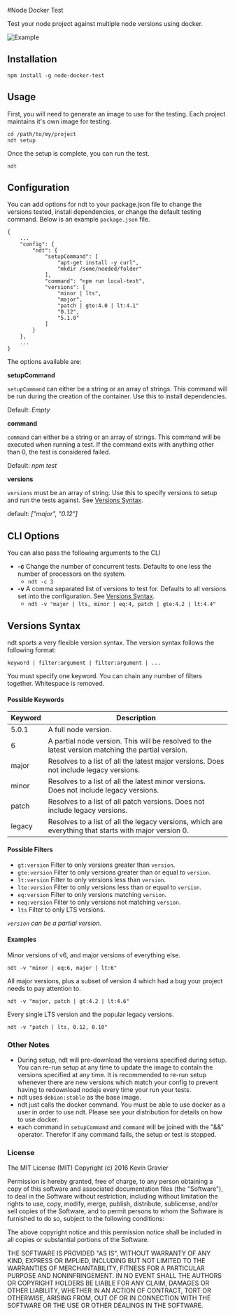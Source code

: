 #Node Docker Test

Test your node project against multiple node versions using docker.

![Example](https://github.com/mrkmg/node-docker-test/blob/master/img/example.gif?raw=true)

## Installation

    npm install -g node-docker-test

## Usage

First, you will need to generate an image to use for the testing. Each project maintains it's own image for testing.

    cd /path/to/my/project
    ndt setup

Once the setup is complete, you can run the test.

    ndt

## Configuration

You can add options for ndt to your package.json file to change the versions tested, install dependencies, or change the default testing command. Below is an example `package.json` file.

    {
        ...
        "config": {
            "ndt": {
                "setupCommand": [
                    "apt-get install -y curl",
                    "mkdir /some/needed/folder"
                ],
                "command": "npm run local-test",
                "versions": [
                    "minor | lts",
                    "major",
                    "patch | gte:4.0 | lt:4.1"
                    "0.12",
                    "5.1.0"
                ]
            }
        },
        ...
    }


The options available are:

**setupCommand**

`setupCommand` can either be a string or an array of strings. This command will be run during the creation of the container. Use this to install dependencies.

Default: *Empty*

**command**

`command` can either be a string or an array of strings. This command will be executed when running a test. If the command exits with anything other than 0, the test is considered failed.

Default: *npm test*

**versions**

`versions` must be an array of string. Use this to specify versions to setup and run the tests against. See [Versions Syntax](#versions-syntax).

default: *["major", "0.12"]*


## CLI Options

You can also pass the following arguments to the CLI

- **-c** Change the number of concurrent tests. Defaults to one less the number of processors on the system.
    - `ndt -c 3`
- **-v** A comma separated list of versions to test for. Defaults to all versions set into the configuration. See [Versions Syntax](#versions-syntax).
    - `ndt -v "major | lts, minor | eq:4, patch | gte:4.2 | lt:4.4"`


## Versions Syntax

ndt sports a very flexible version syntax. The version syntax follows the following format:

    keyword | filter:argument | filter:argument | ...

You must specify one keyword. You can chain any number of filters together. Whitespace is removed.

#### Possible Keywords

| Keyword | Description |
|---------|------------- |
| 5.0.1   | A full node version. |
| 6       | A partial node version. This will be resolved to the latest version matching the partial version. |
| major   | Resolves to a list of all the latest major versions. Does not include legacy versions. |
| minor   | Resolves to a list of all the latest minor versions. Does not include legacy versions. |
| patch   | Resolves to a list of all patch versions. Does not include legacy versions. |
| legacy  | Resolves to a list of all the legacy versions, which are everything that starts with major version 0. |


#### Possible Filters

- `gt:version` Filter to only versions greater than `version`.
- `gte:version` Filter to only versions greater than or equal to `version`.
- `lt:version` Filter to only versions less than `version`.
- `lte:version` Filter to only versions less than or equal to `version`.
- `eq:version` Filter to only versions matching `version`.
- `neq:version` Filter to only versions not matching `version`.
- `lts` Filter to only LTS versions.

*`version` can be a partial version.*

#### Examples

Minor versions of v6, and major versions of everything else.

    ndt -v "minor | eq:6, major | lt:6"

All major versions, plus a subset of version 4 which had a bug your project needs to pay attention to.

    ndt -v "major, patch | gt:4.2 | lt:4.6"

Every single LTS version and the popular legacy versions.

    ndt -v "patch | lts, 0.12, 0.10"

### Other Notes

- During setup, ndt will pre-download the versions specified during setup. You can re-run setup at any time to update the image to contain the versions specified at any time. It is recommended to re-run setup whenever there are new versions which match your config to prevent having to redownload nodejs every time your run your tests.
- ndt uses `debian:stable` as the base image.
- ndt just calls the docker command. You must be able to use docker as a user in order to use ndt. Please see your distribution for details on how to use docker.
- each command in `setupCommand` and `command` will be joined with the "&&" operator. Therefor if any command fails, the setup or test is stopped.


### License

The MIT License (MIT)
Copyright (c) 2016 Kevin Gravier

Permission is hereby granted, free of charge, to any person obtaining a copy of this software and associated documentation files (the "Software"), to deal in the Software without restriction, including without limitation the rights to use, copy, modify, merge, publish, distribute, sublicense, and/or sell copies of the Software, and to permit persons to whom the Software is furnished to do so, subject to the following conditions:

The above copyright notice and this permission notice shall be included in all copies or substantial portions of the Software.

THE SOFTWARE IS PROVIDED "AS IS", WITHOUT WARRANTY OF ANY KIND, EXPRESS OR IMPLIED, INCLUDING BUT NOT LIMITED TO THE WARRANTIES OF MERCHANTABILITY, FITNESS FOR A PARTICULAR PURPOSE AND NONINFRINGEMENT. IN NO EVENT SHALL THE AUTHORS OR COPYRIGHT HOLDERS BE LIABLE FOR ANY CLAIM, DAMAGES OR OTHER LIABILITY, WHETHER IN AN ACTION OF CONTRACT, TORT OR OTHERWISE, ARISING FROM, OUT OF OR IN CONNECTION WITH THE SOFTWARE OR THE USE OR OTHER DEALINGS IN THE SOFTWARE.
